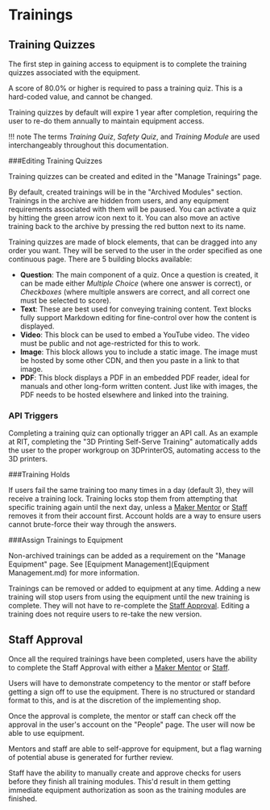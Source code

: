 # Trainings

## Training Quizzes

The first step in gaining access to equipment is to complete the training quizzes associated with the equipment.

A score of 80.0% or higher is required to pass a training quiz. This is a hard-coded value, and cannot be changed.

Training quizzes by default will expire 1 year after completion, requiring the user to re-do them annually to maintain equipment access.

!!! note
    The terms *Training Quiz*, *Safety Quiz*, and *Training Module* are used interchangeably throughout this documentation.

###Editing Training Quizzes

Training quizzes can be created and edited in the "Manage Trainings" page.

By default, created trainings will be in the "Archived Modules" section. Trainings in the archive are hidden from users, and any equipment requirements associated with them will be paused. You can activate a quiz by hitting the green arrow icon next to it. You can also move an active training back to the archive by pressing the red button next to its name.

Training quizzes are made of block elements, that can be dragged into any order you want. They will be served to the user in the order specified as one continuous page. There are 5 building blocks available:

* **Question**: The main component of a quiz. Once a question is created, it can be made either *Multiple Choice* (where one answer is correct), or *Checkboxes* (where multiple answers are correct, and all correct one must be selected to score). 
* **Text**: These are best used for conveying training content. Text blocks fully support Markdown editing for fine-control over how the content is displayed.
* **Video**: This block can be used to embed a YouTube video. The video must be public and not age-restricted for this to work. 
* **Image**: This block allows you to include a static image. The image must be hosted by some other CDN, and then you paste in a link to that image.
* **PDF**: This block displays a PDF in an embedded PDF reader, ideal for manuals and other long-form written content. Just like with images, the PDF needs to be hosted elsewhere and linked into the training.

### API Triggers

Completing a training quiz can optionally trigger an API call. As an example at RIT, completing the "3D Printing Self-Serve Training" automatically adds the user to the proper workgroup on 3DPrinterOS, automating access to the 3D printers.

###Training Holds

If users fail the same training too many times in a day (default 3), they will receive a training lock. Training locks stop them from attempting that specific training again until the next day, unless a [Maker Mentor](./User%20Management.md#mentor-role) or [Staff](./User%20Management.md#staff-role) removes it from their account first. Account holds are a way to ensure users cannot brute-force their way through the answers.

###Assign Trainings to Equipment

Non-archived trainings can be added as a requirement on the "Manage Equipment" page. See [Equipment Management](Equipment Management.md) for more information.

Trainings can be removed or added to equipment at any time. Adding a new training will stop users from using the equipment until the new training is complete. They will not have to re-complete the [Staff Approval](#staff-approval). Editing a training does not require users to re-take the new version.

## Staff Approval

Once all the required trainings have been completed, users have the ability to complete the Staff Approval with either a [Maker Mentor](./User%20Management.md#mentor-role) or [Staff](./User%20Management.md#staff-role). 

Users will have to demonstrate competency to the mentor or staff before getting a sign off to use the equipment. There is no structured or standard format to this, and is at the discretion of the implementing shop. 

Once the approval is complete, the mentor or staff can check off the approval in the user's account on the "People" page. The user will now be able to use equipment.

Mentors and staff are able to self-approve for equipment, but a flag warning of potential abuse is generated for further review.

Staff have the ability to manually create and approve checks for users before they finish all training modules. This'd result in them getting immediate equipment authorization as soon as the training modules are finished. 